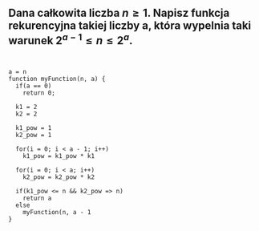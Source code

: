 ## Dana całkowita liczba $n\geq1$. Napisz funkcja rekurencyjna takiej liczby a, która wypelnia taki warunek $2^{a-1}\leq n\leq2^a$.</br></br>

```
a = n
function myFunction(n, a) {
  if(a == 0)
    return 0;
    
  k1 = 2
  k2 = 2
  
  k1_pow = 1
  k2_pow = 1
  
  for(i = 0; i < a - 1; i++)
    k1_pow = k1_pow * k1
  
  for(i = 0; i < a; i++)
    k2_pow = k2_pow * k2
    
  if(k1_pow <= n && k2_pow => n)
    return a
  else
    myFunction(n, a - 1
}
```

